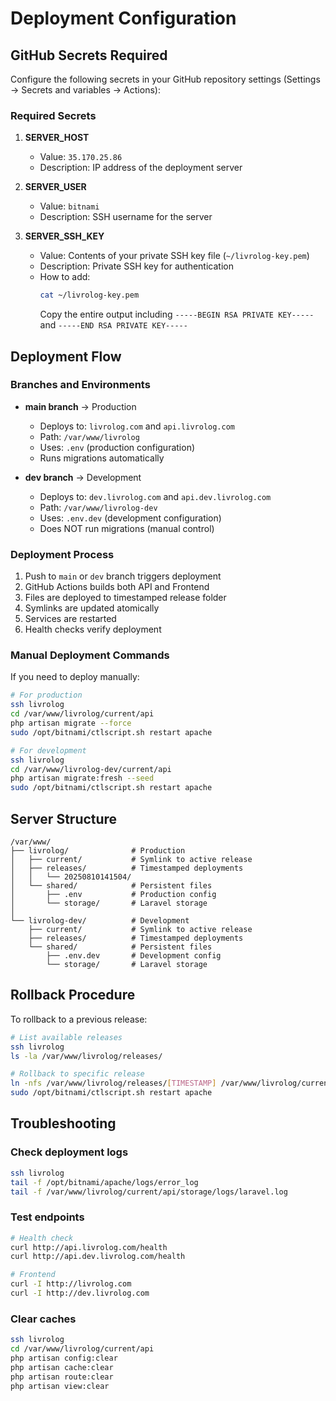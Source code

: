 # Deployment Configuration

## GitHub Secrets Required

Configure the following secrets in your GitHub repository settings (Settings → Secrets and variables → Actions):

### Required Secrets

1. **SERVER_HOST**

   - Value: `35.170.25.86`
   - Description: IP address of the deployment server

2. **SERVER_USER**

   - Value: `bitnami`
   - Description: SSH username for the server

3. **SERVER_SSH_KEY**
   - Value: Contents of your private SSH key file (`~/livrolog-key.pem`)
   - Description: Private SSH key for authentication
   - How to add:
     ```bash
     cat ~/livrolog-key.pem
     ```
     Copy the entire output including `-----BEGIN RSA PRIVATE KEY-----` and `-----END RSA PRIVATE KEY-----`

## Deployment Flow

### Branches and Environments

- **main branch** → Production

  - Deploys to: `livrolog.com` and `api.livrolog.com`
  - Path: `/var/www/livrolog`
  - Uses: `.env` (production configuration)
  - Runs migrations automatically

- **dev branch** → Development
  - Deploys to: `dev.livrolog.com` and `api.dev.livrolog.com`
  - Path: `/var/www/livrolog-dev`
  - Uses: `.env.dev` (development configuration)
  - Does NOT run migrations (manual control)

### Deployment Process

1. Push to `main` or `dev` branch triggers deployment
2. GitHub Actions builds both API and Frontend
3. Files are deployed to timestamped release folder
4. Symlinks are updated atomically
5. Services are restarted
6. Health checks verify deployment

### Manual Deployment Commands

If you need to deploy manually:

```bash
# For production
ssh livrolog
cd /var/www/livrolog/current/api
php artisan migrate --force
sudo /opt/bitnami/ctlscript.sh restart apache

# For development
ssh livrolog
cd /var/www/livrolog-dev/current/api
php artisan migrate:fresh --seed
sudo /opt/bitnami/ctlscript.sh restart apache
```

## Server Structure

```
/var/www/
├── livrolog/              # Production
│   ├── current/           # Symlink to active release
│   ├── releases/          # Timestamped deployments
│   │   └── 20250810141504/
│   └── shared/            # Persistent files
│       ├── .env           # Production config
│       └── storage/       # Laravel storage
│
└── livrolog-dev/          # Development
    ├── current/           # Symlink to active release
    ├── releases/          # Timestamped deployments
    └── shared/            # Persistent files
        ├── .env.dev       # Development config
        └── storage/       # Laravel storage
```

## Rollback Procedure

To rollback to a previous release:

```bash
# List available releases
ssh livrolog
ls -la /var/www/livrolog/releases/

# Rollback to specific release
ln -nfs /var/www/livrolog/releases/[TIMESTAMP] /var/www/livrolog/current
sudo /opt/bitnami/ctlscript.sh restart apache
```

## Troubleshooting

### Check deployment logs

```bash
ssh livrolog
tail -f /opt/bitnami/apache/logs/error_log
tail -f /var/www/livrolog/current/api/storage/logs/laravel.log
```

### Test endpoints

```bash
# Health check
curl http://api.livrolog.com/health
curl http://api.dev.livrolog.com/health

# Frontend
curl -I http://livrolog.com
curl -I http://dev.livrolog.com
```

### Clear caches

```bash
ssh livrolog
cd /var/www/livrolog/current/api
php artisan config:clear
php artisan cache:clear
php artisan route:clear
php artisan view:clear
```
